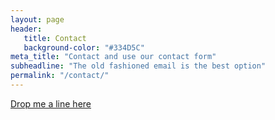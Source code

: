 ```yaml
---
layout: page
header:
   title: Contact
   background-color: "#334D5C"
meta_title: "Contact and use our contact form"
subheadline: "The old fashioned email is the best option"
permalink: "/contact/"
---
```

[Drop me a line here](mailto:hannelita@gmail.com)


